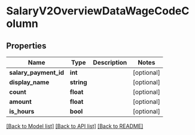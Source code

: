 # SalaryV2OverviewDataWageCodeColumn

## Properties
Name | Type | Description | Notes
------------ | ------------- | ------------- | -------------
**salary_payment_id** | **int** |  | [optional] 
**display_name** | **string** |  | [optional] 
**count** | **float** |  | [optional] 
**amount** | **float** |  | [optional] 
**is_hours** | **bool** |  | [optional] 

[[Back to Model list]](../../README.md#documentation-for-models) [[Back to API list]](../../README.md#documentation-for-api-endpoints) [[Back to README]](../../README.md)

